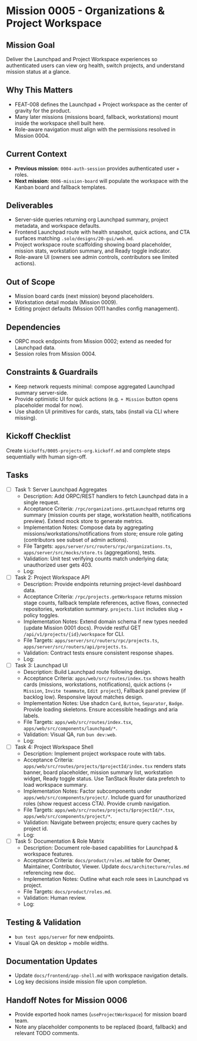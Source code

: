# Mission 0005 - Organizations & Project Workspace

## Mission Goal
Deliver the Launchpad and Project Workspace experiences so authenticated users can view org health, switch projects, and understand mission status at a glance.

## Why This Matters
- FEAT-008 defines the Launchpad + Project workspace as the center of gravity for the product.
- Many later missions (missions board, fallback, workstations) mount inside the workspace shell built here.
- Role-aware navigation must align with the permissions resolved in Mission 0004.

## Current Context
- **Previous mission**: `0004-auth-session` provides authenticated user + roles.
- **Next mission**: `0006-mission-board` will populate the workspace with the Kanban board and fallback templates.

## Deliverables
- Server-side queries returning org Launchpad summary, project metadata, and workspace defaults.
- Frontend Launchpad route with health snapshot, quick actions, and CTA surfaces matching `.solo/designs/20-gui/web.md`.
- Project workspace route scaffolding showing board placeholder, mission stats, workstation summary, and Ready toggle indicator.
- Role-aware UI (owners see admin controls, contributors see limited actions).

## Out of Scope
- Mission board cards (next mission) beyond placeholders.
- Workstation detail modals (Mission 0009).
- Editing project defaults (Mission 0011 handles config management).

## Dependencies
- ORPC mock endpoints from Mission 0002; extend as needed for Launchpad data.
- Session roles from Mission 0004.

## Constraints & Guardrails
- Keep network requests minimal: compose aggregated Launchpad summary server-side.
- Provide optimistic UI for quick actions (e.g. `+ Mission` button opens placeholder modal for now).
- Use shadcn UI primitives for cards, stats, tabs (install via CLI where missing).

## Kickoff Checklist
Create `kickoffs/0005-projects-org.kickoff.md` and complete steps sequentially with human sign-off.

## Tasks
- [ ] Task 1: Server Launchpad Aggregates
  - Description: Add ORPC/REST handlers to fetch Launchpad data in a single request.
  - Acceptance Criteria: `/rpc/organizations.getLaunchpad` returns org summary (mission counts per stage, workstation health, notifications preview). Extend mock store to generate metrics.
  - Implementation Notes: Compose data by aggregating missions/workstations/notifications from store; ensure role gating (contributors see subset of admin actions).
  - File Targets: `apps/server/src/routers/rpc/organizations.ts`, `apps/server/src/mocks/store.ts` (aggregations), tests.
  - Validation: Unit test verifying counts match underlying data; unauthorized user gets 403.
  - Log:
- [ ] Task 2: Project Workspace API
  - Description: Provide endpoints returning project-level dashboard data.
  - Acceptance Criteria: `/rpc/projects.getWorkspace` returns mission stage counts, fallback template references, active flows, connected repositories, workstation summary. `projects.list` includes slug + policy toggles.
  - Implementation Notes: Extend domain schema if new types needed (update Mission 0001 docs). Provide restful GET `/api/v1/projects/{id}/workspace` for CLI.
  - File Targets: `apps/server/src/routers/rpc/projects.ts`, `apps/server/src/routers/api/projects.ts`.
  - Validation: Contract tests ensure consistent response shapes.
  - Log:
- [ ] Task 3: Launchpad UI
  - Description: Build Launchpad route following design.
  - Acceptance Criteria: `apps/web/src/routes/index.tsx` shows health cards (missions, workstations, notifications), quick actions (`+ Mission`, `Invite teammate`, `Edit project`), Fallback panel preview (if backlog low). Responsive layout matches design.
  - Implementation Notes: Use shadcn `Card`, `Button`, `Separator`, `Badge`. Provide loading skeletons. Ensure accessible headings and aria labels.
  - File Targets: `apps/web/src/routes/index.tsx`, `apps/web/src/components/launchpad/*`.
  - Validation: Visual QA, run `bun dev:web`.
  - Log:
- [ ] Task 4: Project Workspace Shell
  - Description: Implement project workspace route with tabs.
  - Acceptance Criteria: `apps/web/src/routes/projects/$projectId/index.tsx` renders stats banner, board placeholder, mission summary list, workstation widget, Ready toggle status. Use TanStack Router data prefetch to load workspace summary.
  - Implementation Notes: Factor subcomponents under `apps/web/src/components/project/`. Include guard for unauthorized roles (show request access CTA). Provide crumb navigation.
  - File Targets: `apps/web/src/routes/projects/$projectId/*.tsx`, `apps/web/src/components/project/*`.
  - Validation: Navigate between projects; ensure query caches by project id.
  - Log:
- [ ] Task 5: Documentation & Role Matrix
  - Description: Document role-based capabilities for Launchpad & workspace features.
  - Acceptance Criteria: `docs/product/roles.md` table for Owner, Maintainer, Contributor, Viewer. Update `docs/architecture/rules.md` referencing new doc.
  - Implementation Notes: Outline what each role sees in Launchpad vs project.
  - File Targets: `docs/product/roles.md`.
  - Validation: Human review.
  - Log:

## Testing & Validation
- `bun test apps/server` for new endpoints.
- Visual QA on desktop + mobile widths.

## Documentation Updates
- Update `docs/frontend/app-shell.md` with workspace navigation details.
- Log key decisions inside mission file upon completion.

## Handoff Notes for Mission 0006
- Provide exported hook names (`useProjectWorkspace`) for mission board team.
- Note any placeholder components to be replaced (board, fallback) and relevant TODO comments.
